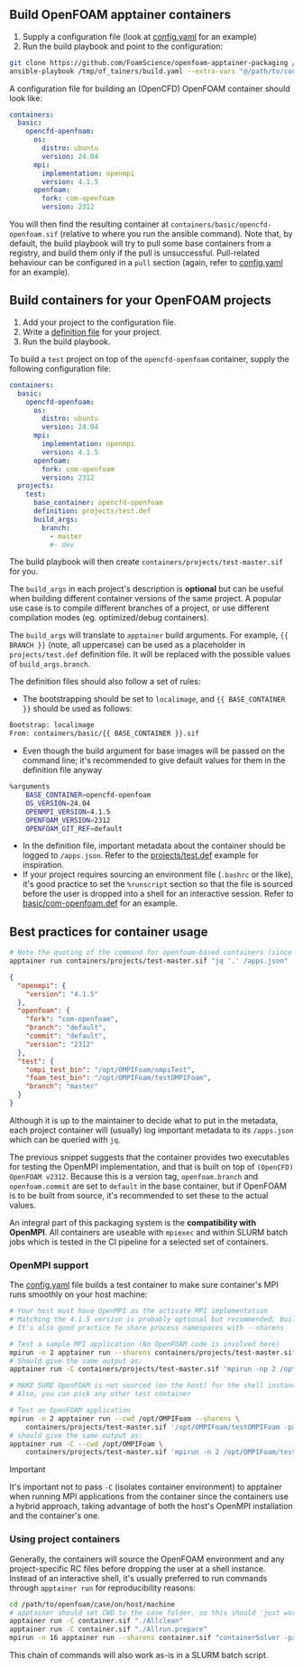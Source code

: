 ## Build OpenFOAM apptainer containers

1. Supply a configuration file (look at [config.yaml](config.yaml) for an example)
2. Run the build playbook and point to the configuration:
```bash
git clone https://github.com/FoamScience/openfoam-apptainer-packaging /tmp/of_tainers
ansible-playbook /tmp/of_tainers/build.yaml --extra-vars "@/path/to/config.yaml"
```

A configuration file for building an (OpenCFD) OpenFOAM container should look like:
```yaml
containers:
  basic:
    opencfd-openfoam: 
      os:
        distro: ubuntu 
        version: 24.04 
      mpi:
        implementation: openmpi 
        version: 4.1.5 
      openfoam:
        fork: com-openfoam 
        version: 2312 
```

You will then find the resulting container at `containers/basic/opencfd-openfoam.sif`
(relative to where you run the ansible command). Note that, by default, the build playbook
will try to pull some base containers from a registry, and build them only if the pull is
unsuccessful. Pull-related behaviour can be configured in a `pull` section
(again, refer to [config.yaml](config.yaml) for an example).

## Build containers for your OpenFOAM projects

1. Add your project to the configuration file.
2. Write a [definition file](https://apptainer.org/docs/user/main/definition_files.html) for your project.
3. Run the build playbook.

To build a `test` project on top of the `opencfd-openfoam` container, supply the
following configuration file:
```yaml
containers:
  basic:
    opencfd-openfoam:
      os:
        distro: ubuntu
        version: 24.04
      mpi:
        implementation: openmpi
        version: 4.1.5
      openfoam:
        fork: com-openfoam
        version: 2312
  projects:
    test:
      base_container: opencfd-openfoam
      definition: projects/test.def
      build_args:
        branch:
          - master
          #- dev
```

The build playbook will then create `containers/projects/test-master.sif` for you.

The `build_args` in each project's description is **optional** but can be useful
when building different container versions of the same project. A popular use case is to
compile different branches of a project, or use different compilation modes
(eg. optimized/debug containers).

The `build_args` will translate to `apptainer` build arguments. For example,
`{{ BRANCH }}` (note, all uppercase) can be used as a placeholder in `projects/test.def`
definition file. It will be replaced with the possible values of `build_args.branch`.

The definition files should also follow a set of rules:

- The bootstrapping should be set to `localimage`, and `{{ BASE_CONTAINER }}` should be used as follows:
```bash
Bootstrap: localimage
From: containers/basic/{{ BASE_CONTAINER }}.sif
```
- Even though the build argument for base images will be passed on the command line; it's recommended
  to give default values for them in the definition file anyway
```bash
%arguments
    BASE_CONTAINER=opencfd-openfoam
    OS_VERSION=24.04
    OPENMPI_VERSION=4.1.5
    OPENFOAM_VERSION=2312
    OPENFOAM_GIT_REF=default
```
- In the definition file, important metadata about the container should be logged to `/apps.json`. Refer to
  the [projects/test.def](projects/test.def) example for inspiration.
- If your project requires sourcing an environment file (`.bashrc` or the like), it's good practice to set
  the `%runscript` section so that the file is sourced before the user is dropped into a shell for an
  interactive session. Refer to [basic/com-openfoam.def](basic/com-openfoam.def) for an example.

## Best practices for container usage

```bash
# Note the quoting of the command for openfoam-based containers (since it is fed to Bash as-is)
apptainer run containers/projects/test-master.sif "jq '.' /apps.json"
```
```json
{
  "openmpi": {
    "version": "4.1.5"
  },
  "openfoam": {
    "fork": "com-openfoam",
    "branch": "default",
    "commit": "default",
    "version": "2312"
  },
  "test": {
    "ompi_test_bin": "/opt/OMPIFoam/ompiTest",
    "foam_test_bin": "/opt/OMPIFoam/testOMPIFoam",
    "branch": "master"
  }
}
```

Although it is up to the maintainer to decide what to put in the metadata,
each project container will (usually) log important metadata to its `/apps.json`
which can be queried with `jq`.

The previous snippet suggests that the container provides two executables for testing
the OpenMPI implementation, and that is built on top of `(OpenCFD) OpenFOAM v2312`. Because
this is a version tag, `openfoam.branch` and `openfoam.commit` are set to `default` in the base
container, but if OpenFOAM is to be built from source, it's recommended to set these to
the actual values.

An integral part of this packaging system is the **compatibility with OpenMPI**.
All containers are useable with `mpiexec` and within SLURM batch jobs which is tested in the CI pipeline
for a selected set of containers.

### OpenMPI support

The [config.yaml](config.yaml) file builds a test container to make sure container's MPI runs
smoothly on your host machine:

```bash
# Your host must have OpenMPI as the activate MPI implementation
# Matching the 4.1.5 version is probably optional but recommended; build the containers with your version!
# It's also good practice to share process namespaces with --sharens

# Test a sample MPI application (No OpenFOAM code is involved here)
mpirun -n 2 apptainer run --sharens containers/projects/test-master.sif '/opt/OMPIFoam/ompiTest'
# Should give the same output as:
apptainer run -C containers/projects/test-master.sif 'mpirun -np 2 /opt/OMPIFoam/ompiTest'

# MAKE SURE OpenFOAM is not sourced (on the host) for the shell instance you run this with
# Also, you can pick any other test container

# Test an OpenFOAM application
mpirun -n 2 apptainer run --cwd /opt/OMPIFoam --sharens \
    containers/projects/test-master.sif '/opt/OMPIFoam/testOMPIFoam -parallel'
# should give the same output as:
apptainer run -C --cwd /opt/OMPIFoam \
    containers/projects/test-master.sif 'mpirun -n 2 /opt/OMPIFoam/testOMPIFoam -parallel'
```

> [!IMPORTANT]
> It's important not to pass `-C` (isolates container environment) to apptainer
> when running MPI applications from the container since the containers use a hybrid approach,
> taking advantage of both the host's OpenMPI installation and the container's one.

### Using project containers

Generally, the containers will source the OpenFOAM environment and any project-specific RC files
before dropping the user at a shell instance. Instead of an interactive shell, it's usually preferred
to run commands through `apptainer run` for reproducibility reasons:
```bash
cd /path/to/openfoam/case/on/host/machine
# apptainer should set CWD to the case folder, so this should 'just work'
apptainer run -C container.sif "./Allclean"
apptainer run -C container.sif "./Allrun.prepare"
mpirun -n 16 apptainer run --sharens container.sif "containerSolver -parallel"
```

This chain of commands will also work as-is in a SLURM batch script.
